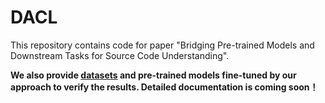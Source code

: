 # DACL

This repository contains code for paper "Bridging Pre-trained Models and Downstream Tasks for Source Code Understanding".

**We also provide [datasets](https://zenodo.org/record/5376257#.YTC3oI4zZsY) and pre-trained models fine-tuned by our approach to verify the results. Detailed documentation is coming soon！**


